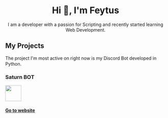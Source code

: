 # <div align="center">Hi 👋, I'm Feytus</div>

<div align="center">I am a developer with a passion for Scripting and recently started learning Web Development.</div>

## My Projects
The project I'm most active on right now is my Discord Bot developed in Python.
<img src="https://cdn.icon-icons.com/icons2/112/PNG/512/python_18894.png" width="15"/>

### Saturn BOT

<img src="https://cdn.icon-icons.com/icons2/2613/PNG/512/astronomy_neptune_galaxy_planet_space_system_universe_icon_156870.png" width="50"/>

#### <a href="https://feytus.github.io/Neptun">Go to website</a>